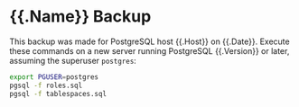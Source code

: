 # {{.Name}} Backup

This backup was made for PostgreSQL host {{.Host}} on {{.Date}}.
Execute these commands on a new server running PostgreSQL {{.Version}} or later,
assuming the superuser `postgres`:

```sh
export PGUSER=postgres
pgsql -f roles.sql
pgsql -f tablespaces.sql

```
